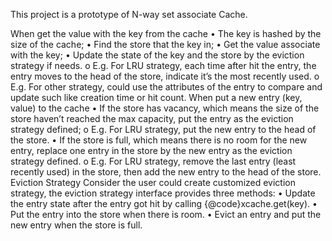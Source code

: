 This project is a prototype of N-way set associate Cache.

When get the value with the key from the cache
• The key is hashed by the size of the cache;
• Find the store that the key in;
• Get the value associate with the key;
• Update the state of the key and the store by the eviction strategy if needs.
o E.g. For LRU strategy, each time after hit the entry, the entry moves to the head of the store, indicate it’s the most recently used.
o E.g. For other strategy, could use the attributes of the entry to compare and update such like creation time or hit count.
When put a new entry (key, value) to the cache
• If the store has vacancy, which means the size of the store haven’t reached the max capacity, put the entry as the eviction strategy defined;
o E.g. For LRU strategy, put the new entry to the head of the store.
• If the store is full, which means there is no room for the new entry, replace one
entry in the store by the new entry as the eviction strategy defined.
o E.g. For LRU strategy, remove the last entry (least recently used) in the store,
then add the new entry to the head of the store.
Eviction Strategy
Consider the user could create customized eviction strategy, the eviction strategy interface provides three methods:
• Update the entry state after the entry got hit by calling {@code}xcache.get(key).
• Put the entry into the store when there is room.
• Evict an entry and put the new entry when the store is full.